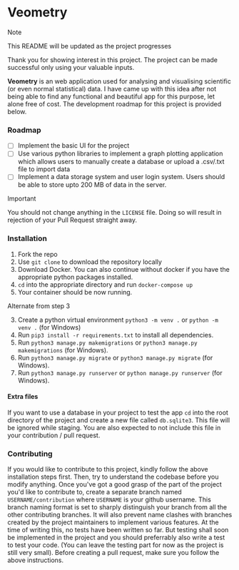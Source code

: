 # Veometry

> [!NOTE]
> This README will be updated as the project progresses

Thank you for showing interest in this project. The project can be made successful only using your valuable inputs.

**Veometry** is an web application used for analysing and visualising scientific (or even normal statistical) data. I have came up with this idea after not being able to find any functional and beautiful app for this purpose, let alone free of cost. The development roadmap for this project is provided below.

### Roadmap

- [ ] Implement the basic UI for the project
- [ ] Use various python libraries to implement a graph plotting application which allows users to manually create a database or upload a .csv/.txt file to import data
- [ ] Implement a data storage system and user login system. Users should be able to store upto 200 MB of data in the server.

> [!IMPORTANT]
> You should not change anything in the `LICENSE` file. Doing so will result in rejection of your Pull Request straight away.

### Installation

1. Fork the repo
2. Use `git clone` to download the repository locally
3. Download Docker. You can also continue without docker if you have the appropriate python packages installed.
4. `cd` into the appropriate directory and run `docker-compose up`
5. Your container should be now running.

Alternate from step 3

3. Create a python virtual environment `python3 -m venv .` or `python -m venv .` (for Windows)
4. Run `pip3 install -r requirements.txt` to install all dependencies.
5. Run `python3 manage.py makemigrations` or `python3 manage.py makemigrations` (for Windows).
6. Run `python3 manage.py migrate` or `python3 manage.py migrate` (for Windows).
7. Run `python3 manage.py runserver` or `python manage.py runserver` (for Windows).


#### Extra files
If you want to use a database in your project to test the app `cd` into the root directory of the project and create a new file called `db.sqlite3`. This file will be ignored while staging. You are also expected to not include this file in your contribution / pull request.

### Contributing

If you would like to contribute to this project, kindly follow the above installation steps first. Then, try to understand the codebase before you modify anything. Once you've got a good grasp of the part of the project you'd like to contribute to, create a separate branch named `USERNAME/contribution` where `USERNAME` is your github username. This branch naming format is set to sharply distinguish your branch from all the other contributing branches. It will also prevent name clashes with branches created by the project maintainers to implement various features. At the time of writing this, no tests have been written so far. But testing shall soon be implemented in the project and you should preferrably also write a test to test your code. (You can leave the testing part for now as the project is still very small). Before creating a pull request, make sure you follow the above instructions.


